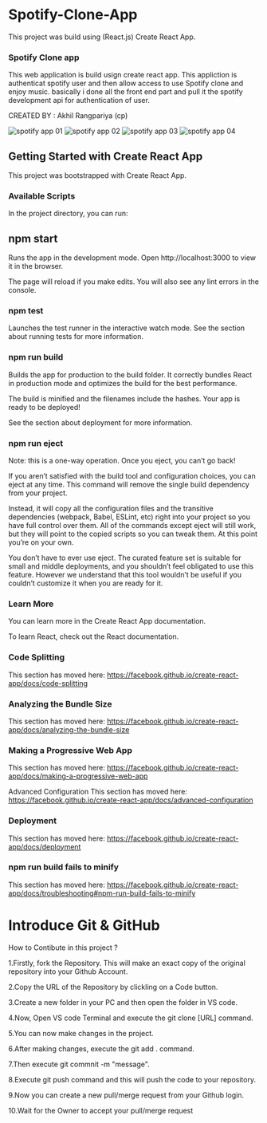 # Spotify-Clone-App
This project was build using (React.js) Create React App.


###  Spotify Clone app 

This web application is build usign create react app. This appliction is authenticat spotify user and then allow access to use Spotify clone and enjoy music. basically i done all the front end part and pull it the spotify development api for authentication of user. 

CREATED BY : Akhil Rangpariya (cp)

![spotify app 01](https://user-images.githubusercontent.com/99761772/211197025-e3c6cec8-cf2f-444e-a4ca-77bcf8519af1.png)
![spotify app 02](https://user-images.githubusercontent.com/99761772/211197027-af24efd7-8fc8-41c5-88b5-4f385b70f77b.png)
![spotify app 03](https://user-images.githubusercontent.com/99761772/211197032-1a9a5d9d-36c5-443d-8db6-198d5970d25c.png)
![spotify app 04](https://user-images.githubusercontent.com/99761772/211197042-06e23d7c-3f1f-4909-bbfa-c08f685bf181.png)

##      Getting Started with Create React App
This project was bootstrapped with Create React App.

### Available Scripts
In the project directory, you can run:

## npm start
Runs the app in the development mode.
Open http://localhost:3000 to view it in the browser.

The page will reload if you make edits.
You will also see any lint errors in the console.

###  npm test
Launches the test runner in the interactive watch mode.
See the section about running tests for more information.

###  npm run build
Builds the app for production to the build folder.
It correctly bundles React in production mode and optimizes the build for the best performance.

The build is minified and the filenames include the hashes.
Your app is ready to be deployed!

See the section about deployment for more information.

###  npm run eject
Note: this is a one-way operation. Once you eject, you can’t go back!

If you aren’t satisfied with the build tool and configuration choices, you can eject at any time. This command will remove the single build dependency from your project.

Instead, it will copy all the configuration files and the transitive dependencies (webpack, Babel, ESLint, etc) right into your project so you have full control over them. All of the commands except eject will still work, but they will point to the copied scripts so you can tweak them. At this point you’re on your own.

You don’t have to ever use eject. The curated feature set is suitable for small and middle deployments, and you shouldn’t feel obligated to use this feature. However we understand that this tool wouldn’t be useful if you couldn’t customize it when you are ready for it.

###  Learn More
You can learn more in the Create React App documentation.

To learn React, check out the React documentation.

###  Code Splitting
This section has moved here: https://facebook.github.io/create-react-app/docs/code-splitting

###  Analyzing the Bundle Size
This section has moved here: https://facebook.github.io/create-react-app/docs/analyzing-the-bundle-size

###  Making a Progressive Web App
This section has moved here: https://facebook.github.io/create-react-app/docs/making-a-progressive-web-app

Advanced Configuration
This section has moved here: https://facebook.github.io/create-react-app/docs/advanced-configuration

### Deployment
This section has moved here: https://facebook.github.io/create-react-app/docs/deployment

### npm run build fails to minify
This section has moved here: https://facebook.github.io/create-react-app/docs/troubleshooting#npm-run-build-fails-to-minify

#    Introduce Git & GitHub
How to Contibute in this project ?

1.Firstly, fork the Repository. This will make an exact copy of the original repository into your Github Account.

2.Copy the URL of the Repository by clickling on a Code button.

3.Create a new folder in your PC and then open the folder in VS code.

4.Now, Open VS code Terminal and execute the git clone [URL] command.

5.You can now make changes in the project.

6.After making changes, execute the git add . command.

7.Then execute git commnit -m "message".

8.Execute git push command and this will push the code to your repository.

9.Now you can create a new pull/merge request from your Github login.

10.Wait for the Owner to accept your pull/merge request
